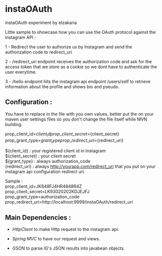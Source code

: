 # instaOAuth
instaOAuth experiment by elzakaria

Little sample to showcase how you can use the OAuth protocol against the instagram API :

1 -  Redirect the user to authorize us by Instagram and send the authorization code to redirect_uri

2 -  /redirect_uri endpoint receives the authorization code and ask for the access token that we store as a cookie so we dont have
to authenticate the user everytime.

3 - /hello endpoint hits the instagram api endpoint /users/self to retrieve information about the profile and shows bio and pseudo.


## Configuration :

You have to replace in the file with you own values, better put the on your maven user settings files so you don't change the file itself while MVN building.  

prop\_client\_id=${client_id}  
prop\_client\_secret=${client_secret}  
prop\_grant\_type=${grant_type}  
prop\_redirect\_uri=${redirect_uri}  

${client_id} : your registered client id in Instagram  
${client_secret} : your client secret  
${grant\_type} : always authorization_code  
{redirect\_uri} : always http://yourapp.com/redirect_uri that you put on your instagram api configuration redirect uri.  

Sample :  
prop\_client\_id=JK848FJ4HR4848R4Z  
prop\_client\_secret=LK93020202KDJEJFJ  
prop\_grant\_type=authorization_code  
prop\_redirect\_uri=http://localhost:9999/instaOAuth/redirect_uri   


## Main Dependencies :

* *HttpClient* to make Http request to the instagram api.

* *Spring MVC* to have our request and views.  

* *GSON* to parse IG's JSON results into javabean objects.
